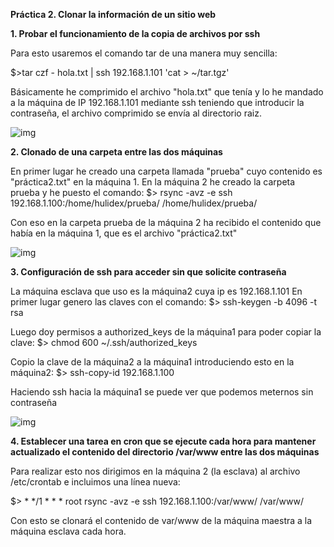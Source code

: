 **Práctica 2. Clonar la información de un sitio web**

**1. Probar el funcionamiento de la copia de archivos por ssh**

Para esto usaremos el comando tar de una manera muy sencilla:

$>tar czf - hola.txt | ssh 192.168.1.101 'cat > ~/tar.tgz'

Básicamente he comprimido el archivo "hola.txt" que tenía y lo he mandado a la máquina de IP 192.168.1.101 mediante ssh teniendo que introducir la contraseña, el archivo comprimido se envía al directorio raiz.

![img](https://i.imgur.com/hb3fNsJ.png)

**2. Clonado de una carpeta entre las dos máquinas**

En primer lugar he creado una carpeta llamada "prueba" cuyo contenido es "práctica2.txt" en la máquina 1.
En la máquina 2 he creado la carpeta prueba y he puesto el comando:
$> rsync -avz -e ssh 192.168.1.100:/home/hulidex/prueba/ /home/hulidex/prueba/

Con eso en la carpeta prueba de la máquina 2 ha recibido el contenido que había en la máquina 1, que es el archivo "práctica2.txt"

![img](https://i.imgur.com/zy1BX0l.png)

**3. Configuración de ssh para acceder sin que solicite contraseña**

La máquina esclava que uso es la máquina2 cuya ip es 192.168.1.101
En primer lugar genero las claves con el comando:
$> ssh-keygen -b 4096 -t rsa

Luego doy permisos a authorized_keys de la máquina1 para poder copiar la clave:
$> chmod 600 ~/.ssh/authorized_keys

Copio la clave de la máquina2 a la máquina1 introduciendo esto en la máquina2:
$> ssh-copy-id 192.168.1.100

Haciendo ssh hacia la máquina1 se puede ver que podemos meternos sin contraseña

![img](https://i.imgur.com/R8yuSxE.png)

**4. Establecer una tarea en cron que se ejecute cada hora para mantener actualizado el contenido del directorio /var/www entre las dos máquinas**

Para realizar esto nos dirigimos en la máquina 2 (la esclava) al archivo /etc/crontab e incluimos una línea nueva:

$> * */1 * * * root rsync -avz -e ssh 192.168.1.100:/var/www/ /var/www/

Con esto se clonará el contenido de var/www de la máquina maestra a la máquina esclava cada hora.
